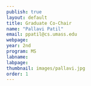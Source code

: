 ```yaml
---
publish: true 
layout: default
title: Graduate Co-Chair
name: "Pallavi Patil"
email: ppatil@cs.umass.edu
webpage: 
year: 2nd
program: MS
labname: 
labpage: 
thumbnail: images/pallavi.jpg
order: 1
---
```

